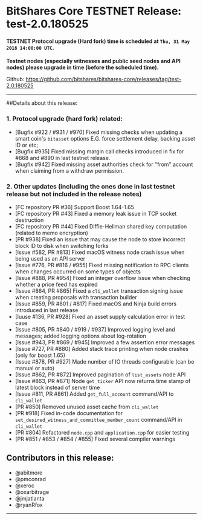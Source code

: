 # BitShares Core TESTNET Release: test-2.0.180525  



#### TESTNET Protocol upgrade (Hard fork) time is scheduled at `Thu, 31 May 2018 14:00:00 UTC`.

**Testnet nodes (especially witnesses and public seed nodes and API nodes) please upgrade in time (before the scheduled time).**

Github: https://github.com/bitshares/bitshares-core/releases/tag/test-2.0.180525

---

##Details about this release:

### 1. Protocol upgrade (hard fork) related:
* [Bugfix #922 / #931 / #970] Fixed missing checks when updating a smart coin's `bitasset` options E.G. force settlement delay, backing asset ID or etc;
* [Bugfix #935] Fixed missing margin call checks introduced in fix for #868 and #890 in last testnet release.
* [Bugfix #942] Fixed missing asset authorities check for "from" account when claiming from a withdraw permission.

### 2. Other updates (including the ones done in last testnet release but not included in the release notes)

* [FC repository PR #36] Support Boost 1.64-1.65
* [FC repository PR #43] Fixed a memory leak issue in TCP socket destruction
* [FC repository PR #44] Fixed Diffie-Hellman shared key computation (related to memo encryption)
* [PR #938] Fixed an issue that may cause the node to store incorrect block ID to disk when switching forks
* [Issue #582, PR #813] Fixed macOS witness node crash issue when being used as an API server
* [Issue #776, PR #816 / #955] Fixed missing notification to RPC clients when changes occurred on some types of objects
* [Issue #888, PR #954] Fixed an integer overflow issue when checking whether a price feed has expired
* [Issue #864, PR #865] Fixed a `cli_wallet` transaction signing issue when creating proposals with transaction builder
* [Issue #859, PR #801 / #817] Fixed macOS and Ninja build errors introduced in last release
* [Iuuse #136, PR #928] Fixed an asset supply calculation error in test case
* [Issue #805, PR #840 / #919 / #937] Improved logging level and messages; added logging options about log-rotation
* [Issue #943, PR #869 / #945] Improved a few assertion error messages
* [Issue #727, PR #880] Added stack trace printing when node crashes (only for boost 1.65)
* [Issue #878, PR #927] Made number of IO threads configurable (can be manual or auto)
* [Issue #862, PR #872] Improved pagination of `list_assets` node API
* [Issue #863, PR #871] Node `get_ticker` API now returns time stamp of latest block instead of server time
* [Issue #811, PR #861] Added `get_full_account` command/API to `cli_wallet`
* [PR #850] Removed unused asset cache from `cli_wallet`
* [PR #918] Fixed in-code documentation for `set_desired_witness_and_committee_member_count` command/API in `cli_wallet`
* [PR #804] Refactored `node.cpp` and `application.cpp` for easier testing
* [PR #851 / #853 / #854 / #855] Fixed several compiler warnings

## Contributors in this release:
* @abitmore
* @pmconrad
* @xeroc
* @oxarbitrage
* @jmjatlanta 
* @ryanRfox

***
